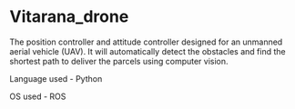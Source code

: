 # Vitarana_drone
The position controller and attitude controller designed for an unmanned aerial vehicle (UAV).
It will automatically detect the obstacles and find the shortest path to deliver the parcels using computer vision.

Language used - Python

OS used - ROS

